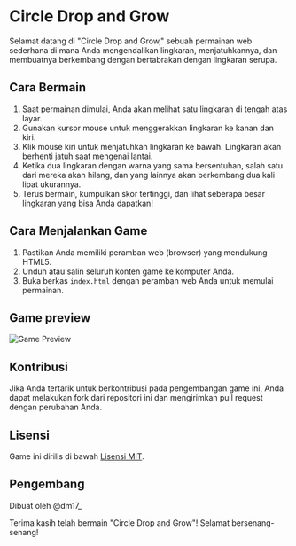 # Circle Drop and Grow

Selamat datang di "Circle Drop and Grow," sebuah permainan web sederhana di mana Anda mengendalikan lingkaran, menjatuhkannya, dan membuatnya berkembang dengan bertabrakan dengan lingkaran serupa.

## Cara Bermain

1. Saat permainan dimulai, Anda akan melihat satu lingkaran di tengah atas layar.
2. Gunakan kursor mouse untuk menggerakkan lingkaran ke kanan dan kiri.
3. Klik mouse kiri untuk menjatuhkan lingkaran ke bawah. Lingkaran akan berhenti jatuh saat mengenai lantai.
4. Ketika dua lingkaran dengan warna yang sama bersentuhan, salah satu dari mereka akan hilang, dan yang lainnya akan berkembang dua kali lipat ukurannya.
5. Terus bermain, kumpulkan skor tertinggi, dan lihat seberapa besar lingkaran yang bisa Anda dapatkan!

## Cara Menjalankan Game

1. Pastikan Anda memiliki peramban web (browser) yang mendukung HTML5.
2. Unduh atau salin seluruh konten game ke komputer Anda.
3. Buka berkas `index.html` dengan peramban web Anda untuk memulai permainan.

## Game preview

![Game Preview](https://circle-drop.netlify.com/assets/image/circle-drop-preview.png)

## Kontribusi

Jika Anda tertarik untuk berkontribusi pada pengembangan game ini, Anda dapat melakukan fork dari repositori ini dan mengirimkan pull request dengan perubahan Anda.

## Lisensi

Game ini dirilis di bawah [Lisensi MIT](LICENSE.md).

## Pengembang

Dibuat oleh @dm17\_

Terima kasih telah bermain "Circle Drop and Grow"! Selamat bersenang-senang!
